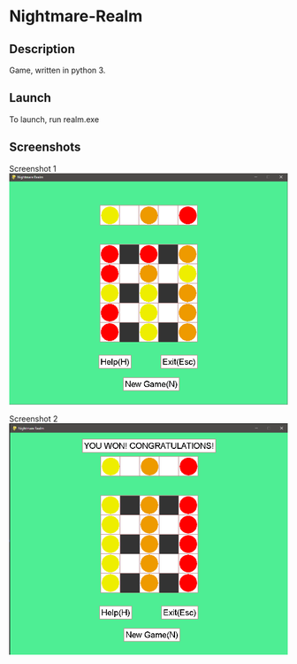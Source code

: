 # Nightmare-Realm

## Description 
Game, written in python 3.

## Launch
To launch, run realm.exe

## Screenshots

Screenshot 1
![Scr1](screenshots/Screenshot_1.png)

Screenshot 2
![Scr2](screenshots/Screenshot_2.png)
